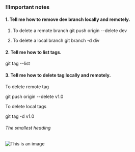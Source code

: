 ### !!Important notes
#### 1. Tell me how to remove dev branch locally and remotely.
1. To delete a remote branch​
   git push origin --delete dev

2. To delete a local branch​
   git branch -d div


#### 2. Tell me how to list tags.​

​git tag --list

#### 3. Tell me how to delete tag locally and remotely.   
To delete remote tag​

git push origin --delete v1.0​

To delete local tags​

git tag -d v1.0
###### The smallest heading
![This is an image](https://myoctocat.com/assets/images/base-octocat.svg)

